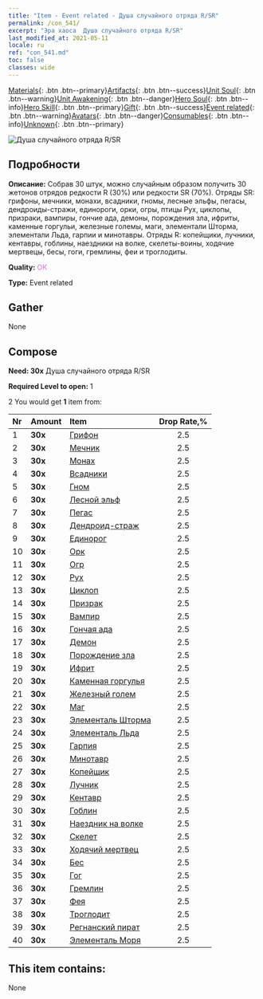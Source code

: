 ```yaml
---
title: "Item - Event related - Душа случайного отряда R/SR"
permalink: /con_541/
excerpt: "Эра хаоса  Душа случайного отряда R/SR"
last_modified_at: 2021-05-11
locale: ru
ref: "con_541.md"
toc: false
classes: wide
---
```

 [Materials](/ItemsRU/){: .btn .btn--primary}[Artifacts](/ItemsRU/Artifacts/){: .btn .btn--success}[Unit Soul](/ItemsRU/UnitSoul/){: .btn .btn--warning}[Unit Awakening](/ItemsRU/UnitAwakening/){: .btn .btn--danger}[Hero Soul](/ItemsRU/HeroSoul/){: .btn .btn--info}[Hero Skill](/ItemsRU/HeroSkill/){: .btn .btn--primary}[Gift](/ItemsRU/Gift/){: .btn .btn--success}[Event related](/ItemsRU/Events/){: .btn .btn--warning}[Avatars](/ItemsRU/Avatars/){: .btn .btn--danger}[Consumables](/ItemsRU/Consumables/){: .btn .btn--info}[Unknown](/ItemsRU/Unknown/){: .btn .btn--primary}

 ![Душа случайного отряда R/SR](/images/t/i_10027.png)

## Подробности
 **Описание:** Собрав 30 штук, можно случайным образом получить 30 жетонов отрядов редкости R (30%) или редкости SR (70%). Отряды SR: грифоны, мечники, монахи, всадники, гномы, лесные эльфы, пегасы, дендроиды-стражи, единороги, орки, огры, птицы Рух, циклопы, призраки, вампиры, гончие ада, демоны, порождения зла, ифриты, каменные горгульи, железные големы, маги, элементали Шторма, элементали Льда, гарпии и минотавры. Отряды R: копейщики, лучники, кентавры, гоблины, наездники на волке, скелеты-воины, ходячие мертвецы, бесы, гоги, гремлины, феи и троглодиты.

 **Quality:** <span style="color: #DA70D6">OK</span>

 **Type:** Event related

## Gather

  None

## Compose

 **Need: 30x** Душа случайного отряда R/SR

 **Required Level to open:** 1

 2 You would get **1** item  from:

  | Nr | Amount |     Item    | Drop Rate,% |
  |:---|:-------|:------------|:---------:|
  | 1 |  **30x** | [Грифон](/ItemsRU/unt_192/) | 2.5 | 
  | 2 |  **30x** | [Мечник](/ItemsRU/unt_193/) | 2.5 | 
  | 3 |  **30x** | [Монах](/ItemsRU/unt_194/) | 2.5 | 
  | 4 |  **30x** | [Всадники](/ItemsRU/unt_195/) | 2.5 | 
  | 5 |  **30x** | [Гном](/ItemsRU/unt_200/) | 2.5 | 
  | 6 |  **30x** | [Лесной эльф](/ItemsRU/unt_201/) | 2.5 | 
  | 7 |  **30x** | [Пегас](/ItemsRU/unt_202/) | 2.5 | 
  | 8 |  **30x** | [Дендроид-страж](/ItemsRU/unt_203/) | 2.5 | 
  | 9 |  **30x** | [Единорог](/ItemsRU/unt_204/) | 2.5 | 
  | 10 |  **30x** | [Орк](/ItemsRU/unt_219/) | 2.5 | 
  | 11 |  **30x** | [Огр](/ItemsRU/unt_220/) | 2.5 | 
  | 12 |  **30x** | [Рух](/ItemsRU/unt_221/) | 2.5 | 
  | 13 |  **30x** | [Циклоп](/ItemsRU/unt_222/) | 2.5 | 
  | 14 |  **30x** | [Призрак](/ItemsRU/unt_210/) | 2.5 | 
  | 15 |  **30x** | [Вампир](/ItemsRU/unt_211/) | 2.5 | 
  | 16 |  **30x** | [Гончая ада](/ItemsRU/unt_228/) | 2.5 | 
  | 17 |  **30x** | [Демон](/ItemsRU/unt_229/) | 2.5 | 
  | 18 |  **30x** | [Порождение зла](/ItemsRU/unt_230/) | 2.5 | 
  | 19 |  **30x** | [Ифрит](/ItemsRU/unt_231/) | 2.5 | 
  | 20 |  **30x** | [Каменная горгулья](/ItemsRU/unt_236/) | 2.5 | 
  | 21 |  **30x** | [Железный голем](/ItemsRU/unt_237/) | 2.5 | 
  | 22 |  **30x** | [Маг](/ItemsRU/unt_238/) | 2.5 | 
  | 23 |  **30x** | [Элементаль Шторма](/ItemsRU/unt_263/) | 2.5 | 
  | 24 |  **30x** | [Элементаль Льда](/ItemsRU/unt_264/) | 2.5 | 
  | 25 |  **30x** | [Гарпия](/ItemsRU/unt_245/) | 2.5 | 
  | 26 |  **30x** | [Минотавр](/ItemsRU/unt_248/) | 2.5 | 
  | 27 |  **30x** | [Копейщик](/ItemsRU/unt_190/) | 2.5 | 
  | 28 |  **30x** | [Лучник](/ItemsRU/unt_191/) | 2.5 | 
  | 29 |  **30x** | [Кентавр](/ItemsRU/unt_199/) | 2.5 | 
  | 30 |  **30x** | [Гоблин](/ItemsRU/unt_217/) | 2.5 | 
  | 31 |  **30x** | [Наездник на волке](/ItemsRU/unt_218/) | 2.5 | 
  | 32 |  **30x** | [Скелет](/ItemsRU/unt_208/) | 2.5 | 
  | 33 |  **30x** | [Ходячий мертвец](/ItemsRU/unt_209/) | 2.5 | 
  | 34 |  **30x** | [Бес](/ItemsRU/unt_226/) | 2.5 | 
  | 35 |  **30x** | [Гог](/ItemsRU/unt_227/) | 2.5 | 
  | 36 |  **30x** | [Гремлин](/ItemsRU/unt_235/) | 2.5 | 
  | 37 |  **30x** | [Фея](/ItemsRU/unt_262/) | 2.5 | 
  | 38 |  **30x** | [Троглодит](/ItemsRU/unt_244/) | 2.5 | 
  | 39 |  **30x** | [Регнанский пират](/ItemsRU/unt_273/) | 2.5 | 
  | 40 |  **30x** | [Элементаль Моря](/ItemsRU/unt_275/) | 2.5 | 


## This item contains:

  None

